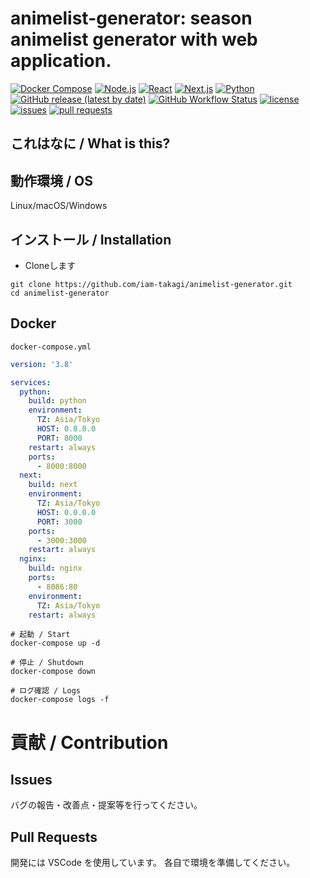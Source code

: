 # animelist-generator: season animelist generator with web application.

[![Docker Compose](https://img.shields.io/badge/DockerCompose-3.8-blue)](https://kotlinlang.org)
[![Node.js](https://img.shields.io/badge/Node.js-14-blue)](https://nodejs.org)
[![React](https://img.shields.io/badge/React-17.0.1-blue)](https://https://reactjs.org)
[![Next.js](https://img.shields.io/badge/Next.js-10.0.7-blue)](https://nextjs.org)
[![Python](https://img.shields.io/badge/Python-3.9.2-blue)](https://kotlinlang.org)
[![GitHub release (latest by date)](https://img.shields.io/github/v/release/iamtakagi/animelist-generator)](https://github.com/iamtakagi/animelist-generator/releases)
[![GitHub Workflow Status](https://img.shields.io/github/workflow/status/iamtakagi/animelist-generator/CI)](https://github.com/iamtakagi/animelist-generator/actions/workflows/ci.yml)
[![license](https://img.shields.io/github/license/iamtakagi/animelist-generator)](https://github.com/iamtakagi/animelist-generator/blob/master/LICENSE)
[![issues](https://img.shields.io/github/issues/iamtakagi/animelist-generator)](https://github.com/iamtakagi/animelist-generator/issues)
[![pull requests](https://img.shields.io/github/issues-pr/iamtakagi/animelist-generator)](https://github.com/iamtakagi/animelist-generator/pulls)

## これはなに / What is this?

## 動作環境 / OS
Linux/macOS/Windows

## インストール / Installation

- Cloneします
```console
git clone https://github.com/iam-takagi/animelist-generator.git
cd animelist-generator
```

## Docker
`docker-compose.yml`
```yml
version: '3.8'

services:
  python:
    build: python
    environment:
      TZ: Asia/Tokyo
      HOST: 0.0.0.0
      PORT: 8000
    restart: always
    ports:
      - 8000:8000
  next:
    build: next
    environment:
      TZ: Asia/Tokyo
      HOST: 0.0.0.0
      PORT: 3000
    ports:
      - 3000:3000
    restart: always
  nginx:
    build: nginx
    ports:
      - 8086:80
    environment:
      TZ: Asia/Tokyo
    restart: always
```

```console
# 起動 / Start
docker-compose up -d

# 停止 / Shutdown
docker-compose down

# ログ確認 / Logs
docker-compose logs -f
```

# 貢献 / Contribution

## Issues
バグの報告・改善点・提案等を行ってください。

## Pull Requests
開発には VSCode を使用しています。
各自で環境を準備してください。
